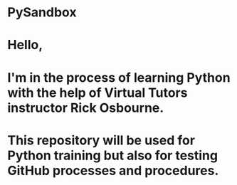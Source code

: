 # PySandbox

# Hello,
# I'm in the process of learning Python with the help of Virtual Tutors instructor Rick Osbourne.
# This repository will be used for Python training but also for testing GitHub processes and procedures.
